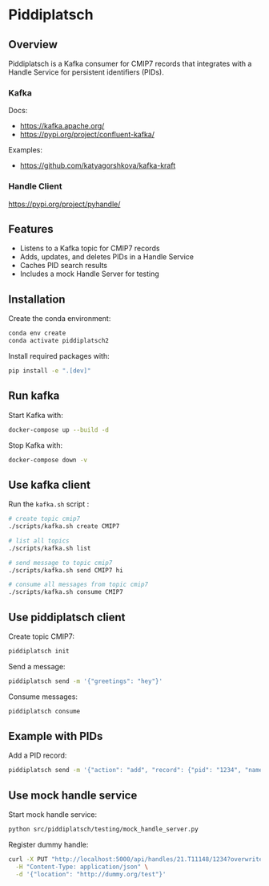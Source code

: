 # Piddiplatsch

## Overview
Piddiplatsch is a Kafka consumer for CMIP7 records that integrates with a Handle Service for persistent identifiers (PIDs).

### Kafka

Docs:

* https://kafka.apache.org/
* https://pypi.org/project/confluent-kafka/

Examples:
* https://github.com/katyagorshkova/kafka-kraft

### Handle Client

https://pypi.org/project/pyhandle/


## Features
- Listens to a Kafka topic for CMIP7 records
- Adds, updates, and deletes PIDs in a Handle Service
- Caches PID search results
- Includes a mock Handle Server for testing

## Installation

Create the conda environment:
```sh
conda env create
conda activate piddiplatsch2
```

Install required packages with:
```sh
pip install -e ".[dev]"
```

## Run kafka

Start Kafka with:
```sh
docker-compose up --build -d
```

Stop Kafka with:
```sh
docker-compose down -v
```

## Use kafka client

Run the `kafka.sh` script :

```sh
# create topic cmip7
./scripts/kafka.sh create CMIP7

# list all topics
./scripts/kafka.sh list

# send message to topic cmip7
./scripts/kafka.sh send CMIP7 hi

# consume all messages from topic cmip7
./scripts/kafka.sh consume CMIP7  
```

## Use piddiplatsch client

Create topic CMIP7:
```sh
piddiplatsch init
```

Send a message:
```sh
piddiplatsch send -m '{"greetings": "hey"}'
```

Consume messages:
```sh
piddiplatsch consume
```

## Example with PIDs

Add a PID record:
```sh
piddiplatsch send -m '{"action": "add", "record": {"pid": "1234", "name": "tas-2025-04-16.nc"}}'
```

## Use mock handle service

Start mock handle service:
```sh
python src/piddiplatsch/testing/mock_handle_server.py
```

Register dummy handle:
```sh
curl -X PUT "http://localhost:5000/api/handles/21.T11148/1234?overwrite=true" \
  -H "Content-Type: application/json" \
  -d '{"location": "http://dummy.org/test"}'
```


